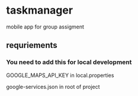 # taskmanager
mobile app for group assigment

## requriements

### You need to add this for local development

GOOGLE_MAPS_API_KEY in local.properties

google-services.json in root of project
